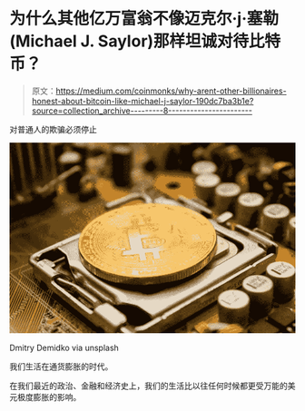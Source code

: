 # 为什么其他亿万富翁不像迈克尔·j·塞勒(Michael J. Saylor)那样坦诚对待比特币？

> 原文：<https://medium.com/coinmonks/why-arent-other-billionaires-honest-about-bitcoin-like-michael-j-saylor-190dc7ba3b1e?source=collection_archive---------8----------------------->

对普通人的欺骗必须停止

![](img/d135230fba0dbf87fe67c565b0b2e4db.png)

Dmitry Demidko via unsplash

我们生活在通货膨胀的时代。

在我们最近的政治、金融和经济史上，我们的生活比以往任何时候都更受万能的美元极度膨胀的影响。